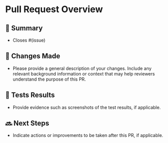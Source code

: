 # Pull Request Overview

## 📝 Summary
- Closes #(issue)

## 🔄 Changes Made
- Please provide a general description of your changes. Include any relevant background information or context that may help reviewers understand the purpose of this PR.

## 🔧 Tests Results
- Provide evidence such as screenshots of the test results, if applicable.

## 🔜 Next Steps
- Indicate actions or improvements to be taken after this PR, if applicable.